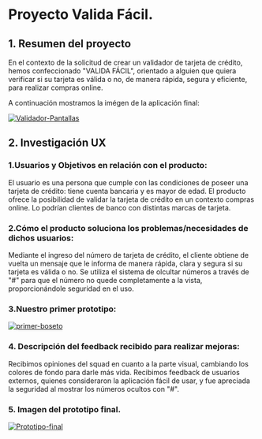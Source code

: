 # Proyecto Valida Fácil.

## 1. Resumen del proyecto

En el contexto de la solicitud de crear un validador de tarjeta de crédito, hemos confeccionado "VALIDA FÁCIL", orientado a alguien que quiera verificar si su tarjeta es válida o no, de manera rápida, segura y eficiente, para realizar compras online. 

A continuación mostramos la imégen de la aplicación final:

<a href="https://ibb.co/18mYJVr"><img src="https://i.ibb.co/Gc5f3wW/Validador-Pantallas.jpg" alt="Validador-Pantallas" border="0"></a>


## 2. Investigación UX

### 1.Usuarios y Objetivos en relación con el producto:

El usuario es una persona que cumple con las condiciones de poseer una tarjeta de crédito: tiene cuenta bancaria y es mayor de edad.
El producto ofrece la posibilidad de validar la tarjeta de crédito en un contexto compras online. Lo podrían clientes de banco con distintas marcas de tarjeta. 
  
### 2.Cómo el producto soluciona los problemas/necesidades de dichos usuarios:

Mediante el ingreso del número de tarjeta de crédito, el cliente obtiene de vuelta un mensaje que le informa de manera rápida, clara y segura si su tarjeta es válida o no. Se utiliza el sistema de olcultar números a través de "#" para que el número no quede completamente a la vista, proporcionándole seguridad en el uso.

### 3.Nuestro primer prototipo:

<a href="https://ibb.co/c2mLzTR"><img src="https://i.ibb.co/SVLrqvH/primer-boseto.jpg" alt="primer-boseto" border="0"></a>

### 4. Descripción del feedback recibido para realizar mejoras:

Recibimos opiniones del squad en cuanto a la parte visual, cambiando los colores de fondo para darle más vida.
Recibimos feedback de usuarios externos, quienes consideraron la aplicación fácil de usar, y fue apreciada la seguridad al mostrar los números ocultos con "#".

### 5. Imagen del prototipo final.

<a href="https://ibb.co/s6wfVjD"><img src="https://i.ibb.co/QCNgK9q/Prototipo-final.jpg" alt="Prototipo-final" border="0"></a>





















